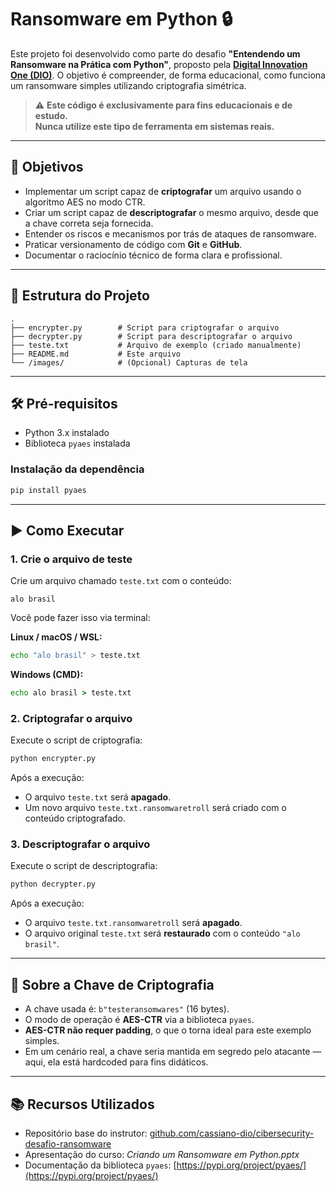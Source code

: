 # Ransomware em Python 🔒

Este projeto foi desenvolvido como parte do desafio **"Entendendo um Ransomware na Prática com Python"**, proposto pela **[Digital Innovation One (DIO)](https://digitalinnovation.one/)**. O objetivo é compreender, de forma educacional, como funciona um ransomware simples utilizando criptografia simétrica.

> ⚠️ **Este código é exclusivamente para fins educacionais e de estudo.**  
> **Nunca utilize este tipo de ferramenta em sistemas reais.**

---

## 🎯 Objetivos

- Implementar um script capaz de **criptografar** um arquivo usando o algoritmo AES no modo CTR.
- Criar um script capaz de **descriptografar** o mesmo arquivo, desde que a chave correta seja fornecida.
- Entender os riscos e mecanismos por trás de ataques de ransomware.
- Praticar versionamento de código com **Git** e **GitHub**.
- Documentar o raciocínio técnico de forma clara e profissional.

---

## 📁 Estrutura do Projeto

```
.
├── encrypter.py        # Script para criptografar o arquivo
├── decrypter.py        # Script para descriptografar o arquivo
├── teste.txt           # Arquivo de exemplo (criado manualmente)
├── README.md           # Este arquivo
└── /images/            # (Opcional) Capturas de tela
```

---

## 🛠️ Pré-requisitos

- Python 3.x instalado
- Biblioteca `pyaes` instalada

### Instalação da dependência

```bash
pip install pyaes
```

---

## ▶️ Como Executar

### 1. Crie o arquivo de teste

Crie um arquivo chamado `teste.txt` com o conteúdo:

```
alo brasil
```

Você pode fazer isso via terminal:

**Linux / macOS / WSL:**
```bash
echo "alo brasil" > teste.txt
```

**Windows (CMD):**
```cmd
echo alo brasil > teste.txt
```

### 2. Criptografar o arquivo

Execute o script de criptografia:

```bash
python encrypter.py
```

Após a execução:
- O arquivo `teste.txt` será **apagado**.
- Um novo arquivo `teste.txt.ransomwaretroll` será criado com o conteúdo criptografado.

### 3. Descriptografar o arquivo

Execute o script de descriptografia:

```bash
python decrypter.py
```

Após a execução:
- O arquivo `teste.txt.ransomwaretroll` será **apagado**.
- O arquivo original `teste.txt` será **restaurado** com o conteúdo `"alo brasil"`.

---

## 🔐 Sobre a Chave de Criptografia

- A chave usada é: `b"testeransomwares"` (16 bytes).
- O modo de operação é **AES-CTR** via a biblioteca `pyaes`.
- **AES-CTR não requer padding**, o que o torna ideal para este exemplo simples.
- Em um cenário real, a chave seria mantida em segredo pelo atacante — aqui, ela está hardcoded para fins didáticos.

---

## 📚 Recursos Utilizados

- Repositório base do instrutor: [github.com/cassiano-dio/cibersecurity-desafio-ransomware](https://github.com/cassiano-dio/cibersecurity-desafio-ransomware)
- Apresentação do curso: *Criando um Ransomware em Python.pptx*
- Documentação da biblioteca `pyaes`: [https://pypi.org/project/pyaes/](https://pypi.org/project/pyaes/)
